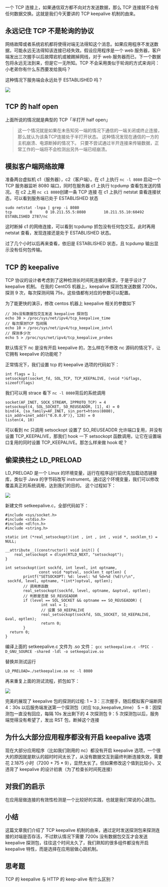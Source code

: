 一个 TCP 连接上，如果通信双方都不向对方发送数据，那么 TCP 连接就不会有任何数据交换。这就是我们今天要讲的 TCP keepalive 机制的由来。

## 永远记住 TCP 不是轮询的协议

网络故障或者系统宕机都将使得对端无法得知这个消息。如果应用程序不发送数据，可能永远无法得知该连接已经失效。假设应用程序是一个 web 服务器，客户端发出三次握手以后故障宕机或被踢掉网线，对于 web 服务器而已，下一个数据包将永远无法到来，但是它一无所知。TCP 不会采用类似于轮询的方式来询问：小老弟你有什么东西要发给我吗？

这种情况下服务端会永远处于 ESTABLISHED 吗？

![](https://user-gold-cdn.xitu.io/2019/4/10/16a047d01a97dbcd?w=673&h=474&f=jpeg&s=44167)

## TCP 的 half open

上面所说的情况就是典型的 TCP「半打开 half open」

> 这一个情况就是如果在未告知另一端的情况下通信的一端关闭或终止连接，那么就认为该条TCP连接处于半打开状态。 这种情况发现在通信的一方的主机崩溃、电源断掉的情况下。 只要不尝试通过半开连接来传输数据，正常工作的一端将不会检测出另外一端已经崩溃。

## 模拟客户端网络故障

准备两台虚拟机 c1（服务器），c2（客户端）。在 c1 上执行 `nc -l 8080` 启动一个 TCP 服务器监听 8080 端口，同时在服务器 c1 上执行 tcpdump 查看包发送的情况。 在 c2 上用 `nc c1 8080`创建一条 TCP 连接 在 c1 上执行 netstat 查看连接状态，可以看到服务端已处于 ESTABLISHED 状态

```
sudo netstat -lnpa | grep -i 8080
tcp        0      0 10.211.55.5:8080        10.211.55.10:60492      ESTABLISHED 2787/nc

```

这时断掉 c1 的网络连接，可以看到 tcpdump 抓包没有任何包交互。此时再用 netstat 查看，发现连接还是处于 ESTABLISHED 状态。

过了几个小时以后再来查看，依旧是 ESTABLISHED 状态，且 tcpdump 输出显示没有任何包传输。

## TCP 的 keepalive

TCP 协议的设计者考虑到了这种检测长时间死连接的需求，于是乎设计了 keepalive 机制。 在我的 CentOS 机器上，keepalive 探测包发送数据 7200s，探测 9 次，每次探测间隔 75s，这些值都有对应的参数可以配置。

为了能更快的演示，修改 centos 机器上 keepalive 相关的参数如下

```
// 30s没有数据包交互发送 keepalive 探测包
echo 30 > /proc/sys/net/ipv4/tcp_keepalive_time
// 每次探测TCP 包间隔
echo 10 > /proc/sys/net/ipv4/tcp_keepalive_intvl
// 探测多少次
echo 5 > /proc/sys/net/ipv4/tcp_keepalive_probes

```

默认情况下 nc 是没有开启 keepalive 的，怎么样在不修改 nc 源码的情况下，让它拥有 keepalive 的功能呢？

正常情况下，我们设置 tcp 的 keepalive 选项的代码如下：

```
int flags = 1;
setsockopt(socket_fd, SOL_TCP, TCP_KEEPALIVE, (void *)&flags, sizeof(flags)

```

我们可以用 strace 看下 `nc -l 8080`背后的系统调用

```
socket(AF_INET, SOCK_STREAM, IPPROTO_TCP) = 4
setsockopt(4, SOL_SOCKET, SO_REUSEADDR, [1], 4) = 0
bind(4, {sa_family=AF_INET, sin_port=htons(8080), sin_addr=inet_addr("0.0.0.0")}, 128) = 0
listen(4, 10)

```

可以看到 nc 只调用 setsockopt 设置了 SO\_REUSEADDR 允许端口复用，并没有设置 TCP\_KEEPALIVE，那我们 hook 一下 setsockopt 函数调用，让它在设置端口复用的同时设置 TCP\_KEEPALIVE。那怎么样来做 hook 呢？

## 偷梁换柱之 LD\_PRELOAD

LD\_PRELOAD 是一个 Linux 的环境变量，运行在程序运行前优先加载动态链接库，类似于 Java 的字节码改写 instrument。通过这个环境变量，我们可以修改覆盖真正的系统调用，达到我们的目的。 这个过程如下：

![](https://user-gold-cdn.xitu.io/2019/4/10/16a047d01b7d0273?w=1118&h=332&f=jpeg&s=62847)

新建文件 setkeepalive.c，全部代码如下：

```
#include <sys/socket.h>
#include <stdio.h>
#include <dlfcn.h>
#include <string.h>

static int (*real_setsockopt)(int , int , int , void *, socklen_t) = NULL;

__attribute__((constructor)) void init() {
    real_setsockopt = dlsym(RTLD_NEXT, "setsockopt");
}

int setsockopt(int sockfd, int level, int optname,
               const void *optval, socklen_t optlen) {
        printf("SETSOCKOPT: %d: level: %d %d=%d (%d)\r\n",
 sockfd, level, optname, *(int*)optval, optlen);
        // 调用原函数
        real_setsockopt(sockfd, level, optname, &optval, optlen);
        // 判断是否是 SO_REUSEADDR
        if (level == SOL_SOCKET && optname == SO_REUSEADDR) {
                int val = 1;
                // 设置 SO_KEEPALIVE
                real_setsockopt(sockfd, SOL_SOCKET, SO_KEEPALIVE, &val, optlen);
                return 0;
        }
  return 0;
}

```

编译上面的 setkeepalive.c 文件为 .so 文件： `gcc setkeepalive.c -fPIC -D_GNU_SOURCE -shared -ldl -o setkeepalive.so`

替换并测试运行

```
LD_PRELOAD=./setkeepalive.so nc -l 8080

```

再来重复上面的测试流程，抓包如下：

![](https://user-gold-cdn.xitu.io/2019/4/10/16a047d01e58b593?w=2240&h=440&f=jpeg&s=435122)

完美的展现了 keepalive 包的探测的过程: 1 ~ 3：三次握手，随后模拟客户端断网 4：30s 以后服务端发送第一个探测包（对应 tcp\_keepalive\_time） 5 ~ 8：因探测包一直没有回应，每隔 10s 发出剩下的 4 次探测包 9：5 次探测包以后，服务端觉得没有希望了，发出 RST 包，断掉这个连接

## 为什么大部分应用程序都没有开启 keepalive 选项

现在大部分应用程序（比如我们刚用的 nc）都没有开启 keepalive 选项，一个很大的原因就是默认的超时时间太长了，从没有数据交互到最终判断连接失效，需要花 2.1875 小时（7200 + 75 \* 9），显然太长了。但如果修改这个值到比较小，又违背了 keepalive 的设计初衷（为了检查长时间死连接）

## 对我们的启示

在应用层做连接的有效性检测是一个比较好的实践，也就是我们常说的心跳包。

## 小结

这篇文章我们介绍了 TCP keepalive 机制的由来，通过定时发送探测包来探测连接的对端是否存活，不过默认情况下需要 7200s 没有数据包交互才会发送 keepalive 探测包，往往这个时间太久了，我们熟知的很多组件都没有开启 keepalive 特性，而是选择在应用层做心跳机制。

## 思考题

TCP 的 keepalive 与 HTTP 的 keep-alive 有什么区别？
